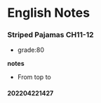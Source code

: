 # English Notes

### Striped Pajamas CH11-12
- grade:80

**notes**
- From top to 










#### 202204221427